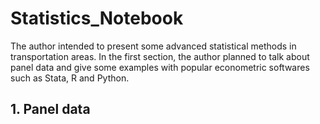 # Statistics_Notebook

The author intended to present some advanced statistical methods in transportation areas. In the first section, the author planned to talk about panel data and give some examples with popular econometric softwares such as Stata, R and Python.

## 1. Panel data
